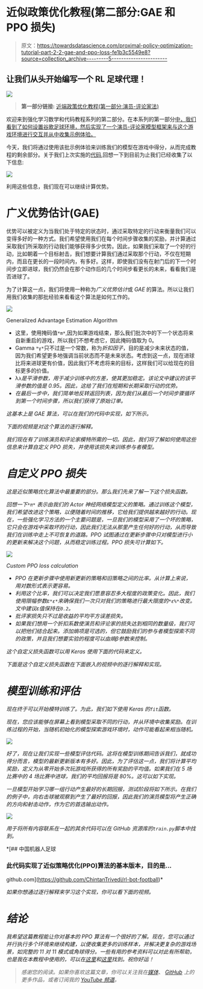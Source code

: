 # 近似政策优化教程(第二部分:GAE 和 PPO 损失)

> 原文：<https://towardsdatascience.com/proximal-policy-optimization-tutorial-part-2-2-gae-and-ppo-loss-fe1b3c5549e8?source=collection_archive---------5----------------------->

## 让我们从头开始编写一个 RL 足球代理！

![](img/e6d2afb99c546e29ae5dcec92b9f4ab5.png)

> **第一部分链接:** [近端政策优化教程(第一部分:演员-评论家法)](/proximal-policy-optimization-tutorial-part-1-actor-critic-method-d53f9afffbf6)

欢迎来到强化学习数学和代码教程系列的第二部分。在本系列的第一部分[中，我们看到了如何设置谷歌足球环境，然后实现了一个演员-评论家模型框架来与这个游戏环境进行交互并从中收集示例体验。](/proximal-policy-optimization-tutorial-part-1-actor-critic-method-d53f9afffbf6)

今天，我们将通过使用该批示例体验来训练我们的模型在游戏中得分，从而完成教程的剩余部分。关于我们上次实施的[代码](https://gist.github.com/ChintanTrivedi/665dd40d21227fbf6ac646c99cb8976d#file-train-py),回想一下到目前为止我们已经收集了以下信息:

![](img/98865938fdfd289fef1b345c3246575f.png)

利用这些信息，我们现在可以继续计算优势。

# 广义优势估计(GAE)

优势可以被定义为当我们处于特定的状态时，通过采取特定的行动来衡量我们可以变得多好的一种方式。我们希望使用我们在每个时间步骤收集的奖励，并计算通过采取我们所采取的行动我们能够获得多少优势。因此，如果我们采取了一个好的行动，比如朝着一个目标射击，我们想要计算我们通过采取那个行动，不仅在短期内，而且在更长的一段时间内，有多好。这样，即使我们没有在射门后的下一个时间步立即进球，我们仍然会在那个动作后的几个时间步看更长的未来，看看我们是否进球了。

为了计算这一点，我们将使用一种称为*广义优势估计*或 *GAE* 的算法。所以让我们用我们收集的那批经验来看看这个算法是如何工作的。

![](img/1eda746c84139157a0308f8d8c412193.png)

Generalized Advantage Estimation Algorithm

*   这里，使用掩码值`*m*`,因为如果游戏结束，那么我们批次中的下一个状态将来自新重启的游戏，所以我们不想考虑它，因此掩码值取为 0。
*   Gamma `*γ*`只不过是一个常数，称为*折扣因子*，目的是减少未来状态的值，因为我们希望更多地强调当前状态而不是未来状态。考虑到这一点，现在进球比将来进球更有价值，因此我们不考虑将来的目标，这样我们可以给现在的目标更多的价值。
*   λ`λ`*是平滑参数，用于减少训练中的方差，使其更加稳定。该论文中建议的该平滑参数的值是 0.95。因此，这给了我们在短期和长期采取行动的优势。*
*   *在最后一步中，我们简单地反转返回列表，因为我们从最后一个时间步骤循环到第一个时间步骤，所以我们获得了原始订单。*

*这基本上是 GAE 算法，可以在我们的代码中实现，如下所示。*

*下面的视频是对这个算法的逐行解释。*

*我们现在有了训练演员和评论家模特所需的一切。因此，我们将了解如何使用这些信息来计算自定义 PPO 损失，并使用该损失来训练参与者模型。*

# *自定义 PPO 损失*

*这是近似策略优化算法中最重要的部分。那么我们先来了解一下这个损失函数。*

*回想一下`*π*` 表示由我们的 Actor 神经网络模型定义的策略。通过训练这个模型，我们希望改进这个策略，以便随着时间的推移，它给我们提供越来越好的行动。现在，一些强化学习方法的一个主要问题是，一旦我们的模型采用了一个坏的策略，它只会在游戏中采取坏的行动，因此我们无法从那里产生任何好的行动，从而导致我们在训练中走上不可恢复的道路。PPO 试图通过在更新步骤中只对模型进行小的更新来解决这个问题，从而稳定训练过程。PPO 损失可计算如下。*

*![](img/ae684e548ac9cd8c98b7f4a4381eb40d.png)*

*Custom PPO loss calculation*

*   *PPO 在更新步骤中使用新更新的策略和旧策略之间的比率。从计算上来说，用对数形式表示更容易。*
*   *利用这个比率，我们可以决定我们愿意容忍多大程度的政策变化。因此，我们使用限幅参数ε`*ε*`来确保我们一次只对我们的策略进行最大限度的`*ε%*`改变。文中建议ε值保持在`0.2`。*
*   *批评家损失只不过是收益的平均平方误差损失。*
*   *如果我们想用一个折扣系数使演员和评论家的损失达到相同的数量级，我们可以把他们结合起来。添加熵项是可选的，但它鼓励我们的参与者模型探索不同的政策，并且我们想要实验的程度可以由熵β参数来控制。*

*这个自定义损失函数可以用 Keras 使用下面的代码来定义。*

*下面是这个自定义损失函数在下面嵌入的视频中的逐行解释和实现。*

# *模型训练和评估*

*现在终于可以开始模特训练了。为此，我们如下使用 Keras 的`fit`函数。*

*现在，您应该能够在屏幕上看到模型采取不同的行动，并从环境中收集奖励。在训练过程的开始，当随机初始化的模型探索游戏环境时，动作可能看起来相当随机。*

*![](img/c193f287b810aa641b93881b8b8b7c0a.png)*

*好了，现在让我们实现一些模型评估代码。这将在模型训练期间告诉我们，就成功得分而言，模型的最新更新版本有多好。因此，为了评估这一点，我们将计算平均奖励，定义为从零开始多次玩游戏所获得的所有奖励的平均值。如果我们在 5 场比赛中的 4 场比赛中进球，我们的平均回报将是 80%。这可以如下实现。*

*一旦模型开始学习哪一组行动产生最好的长期回报，测试阶段将如下所示。在我们的例子中，向右击球被观察到产生了最好的回报，因此我们的演员模型将产生正确的方向和射击动作，作为它的首选输出动作。*

*![](img/32baadf757309e281f6e594a72658fca.png)*

*用于将所有内容联系在一起的其余代码可以在 GitHub 资源库的`train.py`脚本中找到。*

 *[## 中国机器人足球

### 此代码实现了近似策略优化(PPO)算法的基本版本，目的是…

github.com](https://github.com/ChintanTrivedi/rl-bot-football)* 

*如果你想通过逐行解释来学习这个实现，你可以看下面的视频。*

# *结论*

*我希望这篇教程能让你对基本的 PPO 算法有一个很好的了解。现在，您可以通过并行执行多个环境来继续构建，以便收集更多的训练样本，并解决更复杂的游戏场景，如完整的 11 对 11 模式或角球得分。一些有用的参考资料可以对此有所帮助，也是我在本教程中使用的，可以在[这里](https://www.youtube.com/watch?v=WxQfQW48A4A)和[这里](https://www.youtube.com/watch?v=5P7I-xPq8u8)找到。祝你好运！*

> *感谢您的阅读。如果你喜欢这篇文章，你可以关注我在[媒体](https://medium.com/@chintan.t93)、 [GitHub](https://github.com/ChintanTrivedi) 上的更多作品，或者订阅我的 [YouTube 频道](http://youtube.com/c/DeepGamingAI)。*
